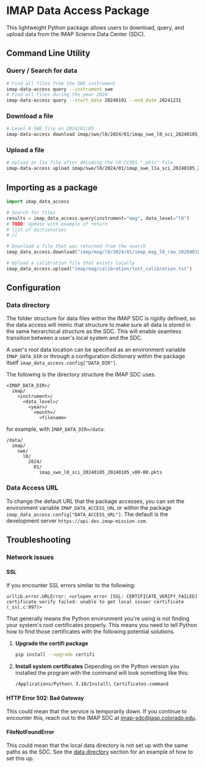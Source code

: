 # IMAP Data Access Package

This lightweight  Python package allows users to download, query, and upload data from the IMAP Science Data Center (SDC).

## Command Line Utility

### Query / Search for data

```bash
# Find all files from the SWE instrument
imap-data-access query --instrument swe
# Find all files during the year 2024
imap-data-access query --start_date 20240101 --end_date 20241231
```

### Download a file

```bash
# Level 0 SWE file on 2024/01/05
imap-data-access download imap/swe/l0/2024/01/imap_swe_l0_sci_20240105_20240105_v00-00.pkts
```

### Upload a file

```bash
# Upload an l1a file after decoding the l0 CCSDS ".pkts" file
imap-data-access upload imap/swe/l0/2024/01/imap_swe_l1a_sci_20240105_20240105_v00-00.cdf
```

## Importing as a package

```python
import imap_data_access

# Search for files
results = imap_data_access.query(instrument="mag", data_level="l0")
# TODO: Update with example of return
# list of dictionaries
# []

# Download a file that was returned from the search
imap_data_access.download("imap/mag/l0/2024/01/imap_mag_l0_raw_202040101_20240101_v00-00.pkts")

# Upload a calibration file that exists locally
imap_data_access.upload("imap/mag/calibration/test_calibration.txt")
```

## Configuration

### Data directory

The folder structure for data files within the IMAP SDC is rigidly
defined, so the data access will mimic that structure to make sure
all data is stored in the same heirarchical structure as the SDC.
This will enable seamless transition between a user's local system
and the SDC.

A user's root data location can be specified as an environment
variable ``IMAP_DATA_DIR`` or through a configuration dictionary
within the package itself ``imap_data_access.config["DATA_DIR"]``.

The following is the directory structure the IMAP SDC uses.

```text
<IMAP_DATA_DIR>/
  imap/
    <instrument>/
      <data_level>/
        <year>/
          <month>/
            <filename>
```

for example, with ``IMAP_DATA_DIR=/data``:

```text
/data/
  imap/
    swe/
      l0/
        2024/
          01/
            imap_swe_l0_sci_20240105_20240105_v00-00.pkts
```

### Data Access URL

To change the default URL that the package accesses, you can set
the environment variable ``IMAP_DATA_ACCESS_URL`` or within the
package ``imap_data_access.config["DATA_ACCESS_URL"]``. The default
is the development server ``https://api.dev.imap-mission.com``.

## Troubleshooting

### Network issues

#### SSL

If you encounter SSL errors similar to the following:

```text
urllib.error.URLError: <urlopen error [SSL: CERTIFICATE_VERIFY_FAILED] certificate verify failed: unable to get local issuer certificate (_ssl.c:997)>
```

That generally means the Python environment you're using is not finding your system's root
certificates properly. This means you need to tell Python how to find those certificates
with the following potential solutions.

1. **Upgrade the certifi package**

    ```bash
    pip install --upgrade certifi
    ```

2. **Install system certificates**
    Depending on the Python version you installed the program with the command will look something like this:

    ```bash
    /Applications/Python\ 3.10/Install\ Certificates.command
    ```

#### HTTP Error 502: Bad Gateway

This could mean that the service is temporarily down. If you
continue to encounter this, reach out to the IMAP SDC at
<imap-sdc@lasp.colorado.edu>.

#### FileNotFoundError

This could mean that the local data directory is not set
up with the same paths as the SDC. See the [data directory](#data-directory)
section for an example of how to set this up.
